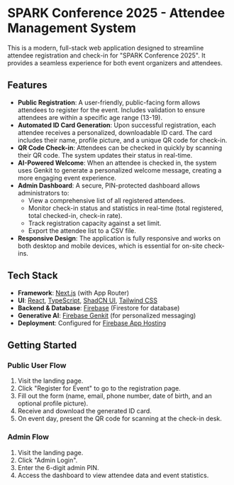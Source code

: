 # SPARK Conference 2025 - Attendee Management System

This is a modern, full-stack web application designed to streamline attendee registration and check-in for "SPARK Conference 2025". It provides a seamless experience for both event organizers and attendees.

## Features

- **Public Registration**: A user-friendly, public-facing form allows attendees to register for the event. Includes validation to ensure attendees are within a specific age range (13-19).
- **Automated ID Card Generation**: Upon successful registration, each attendee receives a personalized, downloadable ID card. The card includes their name, profile picture, and a unique QR code for check-in.
- **QR Code Check-in**: Attendees can be checked in quickly by scanning their QR code. The system updates their status in real-time.
- **AI-Powered Welcome**: When an attendee is checked in, the system uses Genkit to generate a personalized welcome message, creating a more engaging event experience.
- **Admin Dashboard**: A secure, PIN-protected dashboard allows administrators to:
    - View a comprehensive list of all registered attendees.
    - Monitor check-in status and statistics in real-time (total registered, total checked-in, check-in rate).
    - Track registration capacity against a set limit.
    - Export the attendee list to a CSV file.
- **Responsive Design**: The application is fully responsive and works on both desktop and mobile devices, which is essential for on-site check-ins.

## Tech Stack

- **Framework**: [Next.js](https://nextjs.org/) (with App Router)
- **UI**: [React](https://react.dev/), [TypeScript](https://www.typescriptlang.org/), [ShadCN UI](https://ui.shadcn.com/), [Tailwind CSS](https://tailwindcss.com/)
- **Backend & Database**: [Firebase](https://firebase.google.com/) (Firestore for database)
- **Generative AI**: [Firebase Genkit](https://firebase.google.com/docs/genkit) (for personalized messaging)
- **Deployment**: Configured for [Firebase App Hosting](https://firebase.google.com/docs/app-hosting)

## Getting Started

### Public User Flow
1.  Visit the landing page.
2.  Click "Register for Event" to go to the registration page.
3.  Fill out the form (name, email, phone number, date of birth, and an optional profile picture).
4.  Receive and download the generated ID card.
5.  On event day, present the QR code for scanning at the check-in desk.

### Admin Flow
1.  Visit the landing page.
2.  Click "Admin Login".
3.  Enter the 6-digit admin PIN.
4.  Access the dashboard to view attendee data and event statistics.
